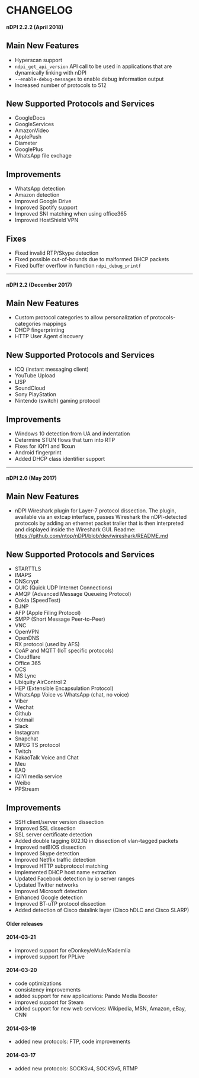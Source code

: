 # CHANGELOG

#### nDPI 2.2.2 (April 2018)

## Main New Features

* Hyperscan support
* `ndpi_get_api_version` API call to be used in applications that are dynamically linking with nDPI
* `--enable-debug-messages` to enable debug information output
* Increased number of protocols to 512

## New Supported Protocols and Services

* GoogleDocs
* GoogleServices
* AmazonVideo
* ApplePush
* Diameter
* GooglePlus
* WhatsApp file exchage

## Improvements

* WhatsApp detection
* Amazon detection
* Improved Google Drive
* Improved Spotify support
* Improved SNI matching when using office365
* Improved HostShield VPN

## Fixes

* Fixed invalid RTP/Skype detection
* Fixed possible out-of-bounds due to malformed DHCP packets
* Fixed buffer overflow in function `ndpi_debug_printf`

------------------------------------------------------------------------

#### nDPI 2.2 (December 2017)

## Main New Features

* Custom protocol categories to allow personalization of protocols-categories mappings
* DHCP fingerprinting
* HTTP User Agent discovery


## New Supported Protocols and Services

* ICQ (instant messaging client)
* YouTube Upload
* LISP
* SoundCloud
* Sony PlayStation
* Nintendo (switch) gaming protocol


## Improvements

*  Windows 10 detection from UA and indentation
*  Determine STUN flows that turn into RTP
*  Fixes for iQIYI and 1kxun
*  Android fingerprint
*  Added DHCP class identifier support

------------------------------------------------------------------------

#### nDPI 2.0 (May 2017)

## Main New Features

* nDPI Wireshark plugin for Layer-7 protocol dissection. The plugin, available via an extcap interface, passes Wireshark the nDPI-detected protocols by adding an ethernet packet trailer that is then interpreted and displayed inside the Wireshark GUI. Readme: https://github.com/ntop/nDPI/blob/dev/wireshark/README.md


## New Supported Protocols and Services

* STARTTLS
* IMAPS
* DNScrypt
* QUIC (Quick UDP Internet Connections)
* AMQP (Advanced Message Queueing Protocol)
* Ookla (SpeedTest)
* BJNP
* AFP (Apple Filing Protocol)
* SMPP (Short Message Peer-to-Peer)
* VNC
* OpenVPN
* OpenDNS
* RX protocol (used by AFS)
* CoAP and MQTT (IoT specific protocols)
* Cloudflare
* Office 365
* OCS
* MS Lync
* Ubiquity AirControl 2
* HEP (Extensible Encapsulation Protocol)
* WhatsApp Voice vs WhatsApp (chat, no voice)
* Viber	
* Wechat
* Github
* Hotmail
* Slack
* Instagram
* Snapchat
* MPEG TS protocol
* Twitch
* KakaoTalk Voice and Chat
* Meu
* EAQ
* iQIYI media service
* Weibo
* PPStream


## Improvements

* SSH client/server version dissection
* Improved SSL dissection
* SSL server certificate detection
* Added double tagging 802.1Q in dissection of vlan-tagged packets
* Improved netBIOS dissection
* Improved Skype detection
* Improved Netflix traffic detection
* Improved HTTP subprotocol matching
* Implemented DHCP host name extraction
* Updated Facebook detection by ip server ranges
* Updated Twitter networks	  
* Improved Microsoft detection
* Enhanced Google detection
* Improved BT-uTP protocol dissection
* Added detection of Cisco datalink layer (Cisco hDLC and Cisco SLARP)


#### Older releases

#### 2014-03-21
* improved support for eDonkey/eMule/Kademlia
* improved support for PPLive

#### 2014-03-20
* code optimizations
* consistency improvements
* added support for new applications: Pando Media Booster
* improved support for Steam
* added support for new web services: Wikipedia, MSN, Amazon, eBay, CNN

#### 2014-03-19
* added new protocols: FTP, code improvements

#### 2014-03-17
* added new protocols: SOCKSv4, SOCKSv5, RTMP

